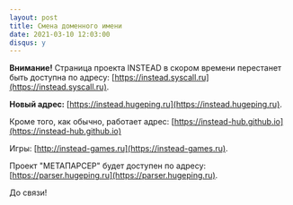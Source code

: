 ```yaml
---
layout: post
title: Смена доменного имени
date: 2021-03-10 12:03:00
disqus: y
---
```


**Внимание!** Страница проекта INSTEAD в скором времени перестанет быть доступна по адресу: 
[https://instead.syscall.ru](https://instead.syscall.ru).

**Новый адрес:** [https://instead.hugeping.ru](https://instead.hugeping.ru).

Кроме того, как обычно, работает адрес: [https://instead-hub.github.io](https://instead-hub.github.io)

Игры: [http://instead-games.ru](https://instead-games.ru).

Проект "МЕТАПАРСЕР" будет доступен по адресу: [https://parser.hugeping.ru](https://parser.hugeping.ru).

До связи!

